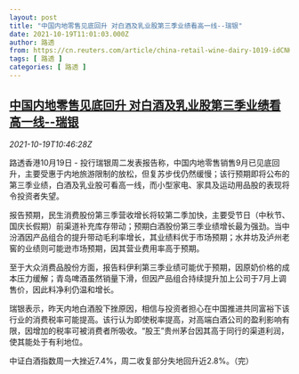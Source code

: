 ```yaml
---
layout: post
title: "中国内地零售见底回升 对白酒及乳业股第三季业绩看高一线--瑞银"
date: 2021-10-19T11:01:03.000Z
author: 路透
from: https://cn.reuters.com/article/china-retail-wine-dairy-1019-idCNKBS2H912Y
tags: [ 路透 ]
categories: [ 路透 ]
---
```

<!--1634641263000-->
[中国内地零售见底回升 对白酒及乳业股第三季业绩看高一线--瑞银](https://cn.reuters.com/article/china-retail-wine-dairy-1019-idCNKBS2H912Y)
------

<div>
<div><i>2021-10-19T10:46:28Z</i></div><p>路透香港10月19日 - 投行瑞银周二发表报告称，中国内地零售销售9月已见底回升，主要受惠于内地旅游限制的放松，但复苏步伐仍然缓慢；该行预期即将公布的第三季业绩，白酒及乳业股可看高一线，而小型家电、家具及运动用品股的表现将令投资者失望。</p><p>报告预期，民生消费股份第三季营收增长将较第二季加快，主要受节日（中秋节、国庆长假期）前渠道补充库存带动；预期白酒股份第三季业绩增长最为强劲。当中汾酒因产品组合的提升带动毛利率增长，其业绩料优于市场预期；水井坊及泸州老窖的业绩则可能逊市场预期，因其营业费用率高于预期。</p><p>至于大众消费品股份方面，报告料伊利第三季业绩可能优于预期，因原奶价格的成本压力缓解；青岛啤酒虽然销量下滑，但因产品组合持续提升加上公司于7月上调售价，因此料净利仍温和增长。</p><p>瑞银表示，昨天内地白酒股下挫原因，相信与投资者担心在中国推进共同富裕下该行业的消费税率可能提高。该行认为即使税率提高，对高端白酒公司的盈利影响有限，因增加的税率可被消费者所吸收。“股王”贵州茅台因其高于同行的渠道利润，使其能处于有利地位。</p><p>中证白酒指数周一大挫近7.4%，周二收复部分失地回升近2.8%。（完）</p>
</div>
